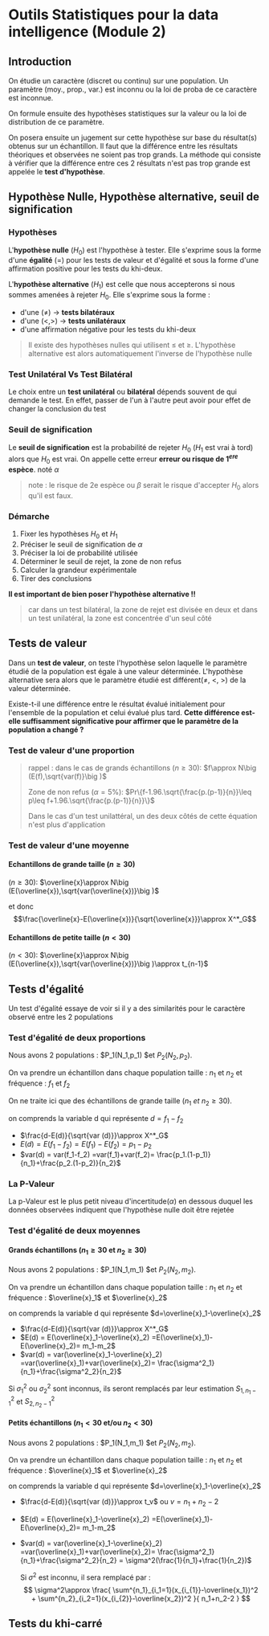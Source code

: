 # Outils Statistiques pour la data intelligence (Module 2)

## Introduction

On étudie un caractère (discret ou continu) sur une population. Un paramètre (moy., prop., var.) est inconnu ou la loi de proba de ce caractère est inconnue. 

On formule ensuite des hypothèses statistiques sur la valeur ou la loi de distribution de ce paramètre. 

On posera ensuite un jugement sur cette hypothèse sur base du résultat(s) obtenus sur un échantillon. Il faut que la différence entre les résultats théoriques et observées ne soient pas trop grands. La méthode qui consiste à vérifier que la différence entre ces 2 résultats n'est pas trop grande est appelée le **test d'hypothèse**.

## Hypothèse Nulle, Hypothèse alternative, seuil de signification

### Hypothèses

L'**hypothèse nulle** ($H_0$) est l'hypothèse à tester. Elle s'exprime sous la forme d'une **égalité** (=) pour les tests de valeur et d'égalité et sous la forme d'une affirmation positive pour les tests du khi-deux. 

L'**hypothèse alternative** ($H_1$) est celle que nous accepterons si nous sommes amenées à rejeter $H_0$. Elle s'exprime sous la forme : 

* d'une ($\neq$) $\rightarrow$ **tests bilatéraux**
* d'une (<,>)  $\rightarrow$ **tests unilatéraux**
* d'une affirmation négative pour les tests du khi-deux

> Il existe des hypothèses nulles qui utilisent $\leq$ et $\geq$. L'hypothèse alternative est alors automatiquement l'inverse de l'hypothèse nulle

### Test Unilatéral Vs Test Bilatéral

Le choix entre un **test unilatéral** ou **bilatéral** dépends souvent de qui demande le test. En effet, passer de l'un à l'autre peut avoir pour effet de changer la conclusion du test

### Seuil de signification

Le **seuil de signification** est la probabilité de rejeter $H_0$ ($H_1$ est vrai à tord) alors que $H_0$ est vrai. On appelle cette erreur **erreur ou risque de $1^{ere}$ espèce**. noté $\alpha$

> note : le risque de 2e espèce ou $\beta$ serait le risque d'accepter $H_0$ alors qu'il est faux.

### Démarche 

1. Fixer les hypothèses $H_0$ et $H_1$
2. Préciser le seuil de signification de $\alpha$
3. Préciser la loi de probabilité utilisée 
4. Déterminer le seuil de rejet, la zone de non refus
5. Calculer la grandeur expérimentale
6. Tirer des conclusions

**Il est important de bien poser l'hypothèse alternative !!**

> car dans un test bilatéral, la zone de rejet est divisée en deux et dans un test unilatéral, la zone est concentrée d'un seul côté 



## Tests de valeur 

Dans un **test de valeur**, on teste l'hypothèse selon laquelle le paramètre étudié de la population est égale à une valeur déterminée. L'hypothèse alternative sera alors que le paramètre étudié est différent($\neq$, $<$, $>$) de la valeur déterminée.

Existe-t-il une différence entre le résultat évalué initialement pour l'ensemble de la population et celui évalué plus tard. **Cette différence est-elle suffisamment significative pour affirmer que le paramètre de la population a changé ?**

### Test de valeur d'une proportion

> rappel : dans le cas de grands échantillons ($n\geq 30$): $f\approx N\big (E(f),\sqrt{var(f)}\big )$
>
> Zone de non refus ($\alpha=5\%$): $Pr\{f-1.96.\sqrt{\frac{p.(p-1)}{n}}\leq p\leq f+1.96.\sqrt{\frac{p.(p-1)}{n}}\}$
>
> Dans le cas d'un test unilattéral, un des deux côtés de cette équation n'est plus d'application



### Test de valeur d'une moyenne

#### Echantillons de grande taille ($n\geq30$)

($n\geq 30$): $\overline{x}\approx N\big (E(\overline{x}),\sqrt{var(\overline{x})}\big )$

et donc $$\frac{\overline{x}-E(\overline{x})}{\sqrt{\overline{x}}}\approx X^*_G$$

#### Echantillons de petite taille ($n<30$)

($n< 30$): $\overline{x}\approx N\big (E(\overline{x}),\sqrt{var(\overline{x})}\big )\approx t_{n-1}$

## Tests d'égalité

Un test d'égalité essaye de voir si il y a des similarités pour le caractère observé entre les 2 populations

### Test d'égalité de deux proportions

Nous avons 2 populations : $P_1(N_1,p_1) $et $P_2(N_2,p_2)$.

On va prendre un échantillon dans chaque population taille : $n_1$ et $n_2$ et fréquence : $f_1$ et $f_2$

On ne traite ici que des échantillons de grande taille ($n_1\ et\ n_2\geq 30$).

on comprends la variable d qui représente $d=f_1-f_2$

* $\frac{d-E(d)}{\sqrt{var (d)}}\approx X^*_G$
* $E(d) = E(f_1-f_2) =E(f_1)-E(f_2)= p_1 - p_2$
* $var(d) = var(f_1-f_2) =var(f_1)+var(f_2)= \frac{p_1.(1-p_1)}{n_1}+\frac{p_2.(1-p_2)}{n_2}$

### La P-Valeur

La p-Valeur est le plus petit niveau d'incertitude($\alpha$) en dessous duquel les données observées indiquent que l'hypothèse nulle doit être rejetée

### Test d'égalité de deux moyennes

#### Grands échantillons ($n_1\geq30$ et $n_2 \geq30$)

Nous avons 2 populations : $P_1(N_1,m_1) $et $P_2(N_2,m_2)$.

On va prendre un échantillon dans chaque population taille : $n_1$ et $n_2$ et fréquence : $\overline{x}_1$ et $\overline{x}_2$

on comprends la variable d qui représente $d=\overline{x}_1-\overline{x}_2$

* $\frac{d-E(d)}{\sqrt{var (d)}}\approx X^*_G$
* $E(d) = E(\overline{x}_1-\overline{x}_2) =E(\overline{x}_1)-E(\overline{x}_2)= m_1-m_2$
* $var(d) = var(\overline{x}_1-\overline{x}_2) =var(\overline{x}_1)+var(\overline{x}_2)= \frac{\sigma^2_1}{n_1}+\frac{\sigma^2_2}{n_2}$

Si $\sigma^2_1$ ou $\sigma^2_2$ sont inconnus, ils seront remplacés par leur estimation $S^2_{1,n_1-1}$ et $S^2_{2,n_2-1}$

#### Petits échantillons ($n_1<30$ et/ou $n_2 <30$)

Nous avons 2 populations : $P_1(N_1,m_1) $et $P_2(N_2,m_2)$.

On va prendre un échantillon dans chaque population taille : $n_1$ et $n_2$ et fréquence : $\overline{x}_1$ et $\overline{x}_2$

on comprends la variable d qui représente $d=\overline{x}_1-\overline{x}_2$

* $\frac{d-E(d)}{\sqrt{var (d)}}\approx t_v$ ou $v=n_1+n_2-2$

* $E(d) = E(\overline{x}_1-\overline{x}_2) =E(\overline{x}_1)-E(\overline{x}_2)= m_1-m_2$

* $var(d) = var(\overline{x}_1-\overline{x}_2) =var(\overline{x}_1)+var(\overline{x}_2)= \frac{\sigma^2_1}{n_1}+\frac{\sigma^2_2}{n_2} = \sigma^2(\frac{1}{n_1}+\frac{1}{n_2})$

  Si $\sigma^2$ est inconnu, il sera remplacé par : 
  $$
  \sigma^2\approx
  \frac{
  \sum^{n_1}_{i_1=1}(x_{i_{1}}-\overline{x_1})^2
  +
  \sum^{n_2}_{i_2=1}(x_{i_{2}}-\overline{x_2})^2
  }{
  n_1+n_2-2
  }
  $$
  

## Tests du khi-carré

